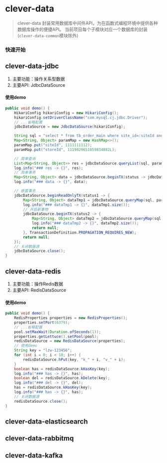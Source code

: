 # clever-data

> clever-data 封装常用数据库中间件API，为在函数式编程环境中提供各种数据库操作的便捷API。
> 当前项目每个子模块对应一个数据库的封装(`clever-data-common`模块除外)

### 快速开始

## clever-data-jdbc

1. 主要功能：操作关系型数据
1. 主要API: JdbcDataSource

#### 使用demo

```java
public void demo() {
    HikariConfig hikariConfig = new HikariConfig();
    hikariConfig.setDriverClassName("com.mysql.cj.jdbc.Driver");
    // ...省略配置
    jdbcDataSource = new JdbcDataSource(hikariConfig);

    String sql = "select * from tb_order_main where site_id=:siteId and store_id=:storeId limit 10";
    Map<String, Object> paramMap = new HashMap<>();
    paramMap.put("siteId", 1111111112);
    paramMap.put("storeId", 1119829651059834882L);

    // 简单查询
    List<Map<String, Object>> res = jdbcDataSource.queryList(sql, paramMap);
    log.info("### res -> {}", res);
    // 简单事务
    Map<String, Object> data = jdbcDataSource.beginTX(status -> jdbcDataSource.queryMap(sql, paramMap));
    log.info("### data -> {}", data);

    // 嵌套事务
    jdbcDataSource.beginReadOnlyTX(status1 -> {
        Map<String, Object> dataTmp1 = jdbcDataSource.queryMap(sql, paramMap);
        log.info("### dataTmp1 -> {}", dataTmp1.size());
        // 开启新事物
        jdbcDataSource.beginTX(status2 -> {
            Map<String, Object> dataTmp2 = jdbcDataSource.queryMap(sql, paramMap);
            log.info("### dataTmp2 -> {}", dataTmp2.size());
            return null;
        }, TransactionDefinition.PROPAGATION_REQUIRES_NEW);
        return null;
    });
    // 关闭数据源
    jdbcDataSource.close();
}
```

## clever-data-redis

1. 主要功能：操作Redis数据
1. 主要API: RedisDataSource

#### 使用demo

```java
public void demo() {
    RedisProperties properties = new RedisProperties();
    properties.setPort(6379);
    // ...省略配置
    pool.setMaxWait(Duration.ofSeconds(1));
    properties.getLettuce().setPool(pool);
    redisDataSource = new RedisDataSource(properties);
    // 使用demo
    String key = "lzw-123456";
    for (int i = 0; i < 10; i++) {
        redisDataSource.hPut(key, "k_" + i, "v_" + i);
    }
    boolean has = redisDataSource.kHasKey(key);
    log.info("### has -> {}", has);
    boolean del = redisDataSource.kDelete(key);
    log.info("### del -> {}", del);
    has = redisDataSource.kHasKey(key);
    log.info("### has -> {}", has);
    // 关闭数据源
    redisDataSource.close();
}
```

## clever-data-elasticsearch

## clever-data-rabbitmq

## clever-data-kafka